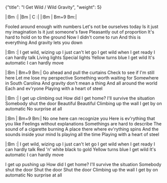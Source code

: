 {"title": "I Get Wild / Wild Gravity",
"weight": 5}

|:Bm   :|
|Bm    |      C :|
|:Bm   |   Bm+9 Bm:|

Fooled around enough with numbers
Let's not be ourselves today
Is it just my imagination
Is it just someone's fave
     Pleasantly out of proportion
     It's hard to hold on to the ground
     Now I didn't come to run
     And this is everything
     And gravity lets you down

|:Bm   :|
I get wild, wizing up
  I just can't let go
I get wild  when I get ready
  I can hardly talk
Living lights
Special lights
Yellow turns blue
I get wild  It's automatic
  I can hardly move

|:Bm   |   Bm+9 Bm:|
     Go ahead and pull the curtains
     Check to see if I'm still here
     Let me lose my perspective
     Something worth waiting for
     Somewhere in South Carolina
     And gravity don't mean a thing
     And all around the world
     Each and ev'ryone
     Playing with a heart of steel

|:Bm    :|
I get up climbing out
How did I get home?
I'll survive the situation
Somebody shut the door
Beautiful
Beautiful
Climbing up the wall
I get by on automatic
No surprise at all

|:Bm   |   Bm+9 Bm:|
     No one here can recognize you
     Here is ev'rything that you like
     Feelings without explanations
     Somethings are hard to describe
     The sound of a cigarette burning
     A place there where ev'rything spins
     And the sounds inside your mind
     Is playing all the time
     Playing with a heart of steel

|:Bm   :|
I get wild, wizing up
  I just can't let go
I get wild  when I get ready
  I can hardly talk
Red 'n' white  black to gold
Yellow turns blue
I get wild  It's automatic
  I can hardly move

I get up pushing up
How did I get home?
I'll survive the situation
Somebody shut the door
Shut the door
Shut the door
Climbing up the wall
I get by on automatic
No surprise at all
